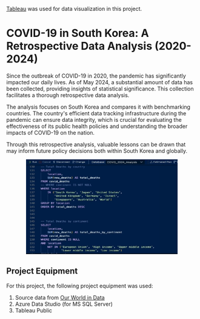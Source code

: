 [Tableau](https://public.tableau.com/app/profile/injae.cho/viz/COVID-19inSouthKoreaARetrospectiveDataAnalysisfrom2020to2024/covid19_sk_2020_2024) was used for data visualization in this project.



# COVID-19 in South Korea: A Retrospective Data Analysis (2020-2024)

Since the outbreak of COVID-19 in 2020, the pandemic has significantly impacted our daily lives. As of May 2024, a substantial amount of data has been collected, providing insights of statistical significance. This collection facilitates a thorough retrospective data analysis.

The analysis focuses on South Korea and compares it with benchmarking countries. The country's efficient data tracking infrastructure during the pandemic can ensure data integrity, which is crucial for evaluating the effectiveness of its public health policies and understanding the broader impacts of COVID-19 on the nation.

Through this retrospective analysis, valuable lessons can be drawn that may inform future policy decisions both within South Korea and globally.

<p align="center">
  <img src="SQL&Tableau.gif" alt="SQL&Tableau" width="400" height="250">
</p>


## Project Equipment

For this project, the following project equipment was used:

1. Source data from [Our World in Data](https://ourworldindata.org/coronavirus)
2. Azure Data Studio (for MS SQL Server)
3. Tableau Public

